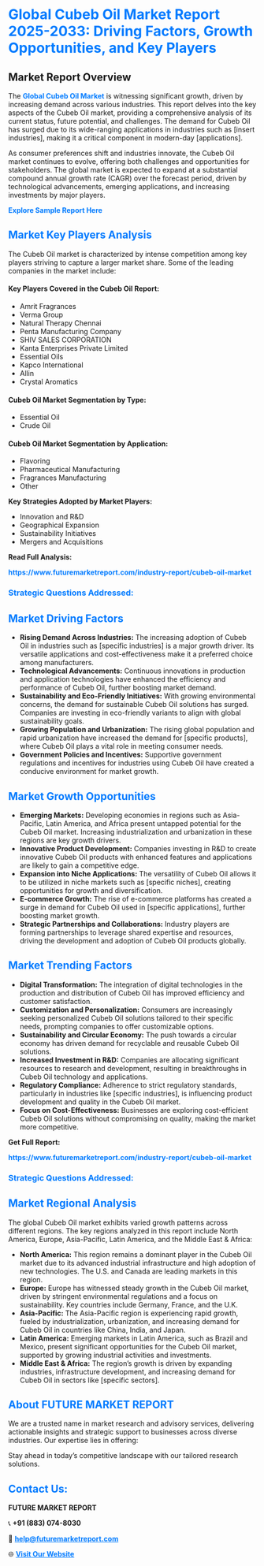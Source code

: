 <h1 style="color: #007BFF;">Global Cubeb Oil Market Report 2025-2033: Driving Factors, Growth Opportunities, and Key Players</h1>

<section id="overview">
<h2>Market Report Overview</h2>
<p>The <a href="https://www.futuremarketreport.com/industry-report/cubeb-oil-market" style="color: #007BFF; text-decoration: none;"><strong>Global Cubeb Oil Market</strong></a> is witnessing significant growth, driven by increasing demand across various industries. This report delves into the key aspects of the Cubeb Oil market, providing a comprehensive analysis of its current status, future potential, and challenges. The demand for Cubeb Oil has surged due to its wide-ranging applications in industries such as [insert industries], making it a critical component in modern-day [applications].</p>
<p>As consumer preferences shift and industries innovate, the Cubeb Oil market continues to evolve, offering both challenges and opportunities for stakeholders. The global market is expected to expand at a substantial compound annual growth rate (CAGR) over the forecast period, driven by technological advancements, emerging applications, and increasing investments by major players.</p>
</section>

<section id="overview">
<p><a href="https://www.futuremarketreport.com/request-sample/reportId=49020" style="color: #007BFF; text-decoration: none;"><strong>Explore Sample Report Here</strong></a></p>
</section>

<section id="key-players">
<h2 style="color: #007BFF;">Market Key Players Analysis</h2>
<p>The Cubeb Oil market is characterized by intense competition among key players striving to capture a larger market share. Some of the leading companies in the market include:</p>
<h4>Key Players Covered in the Cubeb Oil Report:</h4>
<ul><li>Amrit Fragrances</li><li>Verma Group</li><li>Natural Therapy Chennai</li><li>Penta Manufacturing Company</li><li>SHIV SALES CORPORATION</li><li>Kanta Enterprises Private Limited</li><li>Essential Oils</li><li>Kapco International</li><li>Allin</li><li>Crystal Aromatics</li></ul>
<h4>Cubeb Oil Market Segmentation by Type:</h4>
<ul><li>Essential Oil</li><li>Crude Oil</li></ul>

<h4>Cubeb Oil Market Segmentation by Application:</h4>
<ul><li>Flavoring</li><li>Pharmaceutical Manufacturing</li><li>Fragrances Manufacturing</li><li>Other</li></ul>
<p><strong>Key Strategies Adopted by Market Players:</strong></p>
<ul>
<li>Innovation and R&D</li>
<li>Geographical Expansion</li>
<li>Sustainability Initiatives</li>
<li>Mergers and Acquisitions</li>
</ul>
</section>

<section>
<p><strong>Read Full Analysis: </strong></p><a href="https://www.futuremarketreport.com/industry-report/cubeb-oil-market" style="color: #007BFF; text-decoration: none;"><strong>https://www.futuremarketreport.com/industry-report/cubeb-oil-market</strong></a>
<h3 style="color: #007BFF;">Strategic Questions Addressed:</h3>
</section>

<section id="driving-factors">
<h2 style="color: #007BFF;">Market Driving Factors</h2>
<ul>
<li><strong>Rising Demand Across Industries:</strong> The increasing adoption of Cubeb Oil in industries such as [specific industries] is a major growth driver. Its versatile applications and cost-effectiveness make it a preferred choice among manufacturers.</li>
<li><strong>Technological Advancements:</strong> Continuous innovations in production and application technologies have enhanced the efficiency and performance of Cubeb Oil, further boosting market demand.</li>
<li><strong>Sustainability and Eco-Friendly Initiatives:</strong> With growing environmental concerns, the demand for sustainable Cubeb Oil solutions has surged. Companies are investing in eco-friendly variants to align with global sustainability goals.</li>
<li><strong>Growing Population and Urbanization:</strong> The rising global population and rapid urbanization have increased the demand for [specific products], where Cubeb Oil plays a vital role in meeting consumer needs.</li>
<li><strong>Government Policies and Incentives:</strong> Supportive government regulations and incentives for industries using Cubeb Oil have created a conducive environment for market growth.</li>
</ul>
</section>

<section id="growth-opportunities">
<h2 style="color: #007BFF;">Market Growth Opportunities</h2>
<ul>
<li><strong>Emerging Markets:</strong> Developing economies in regions such as Asia-Pacific, Latin America, and Africa present untapped potential for the Cubeb Oil market. Increasing industrialization and urbanization in these regions are key growth drivers.</li>
<li><strong>Innovative Product Development:</strong> Companies investing in R&D to create innovative Cubeb Oil products with enhanced features and applications are likely to gain a competitive edge.</li>
<li><strong>Expansion into Niche Applications:</strong> The versatility of Cubeb Oil allows it to be utilized in niche markets such as [specific niches], creating opportunities for growth and diversification.</li>
<li><strong>E-commerce Growth:</strong> The rise of e-commerce platforms has created a surge in demand for Cubeb Oil used in [specific applications], further boosting market growth.</li>
<li><strong>Strategic Partnerships and Collaborations:</strong> Industry players are forming partnerships to leverage shared expertise and resources, driving the development and adoption of Cubeb Oil products globally.</li>
</ul>
</section>

<section id="trending-factors">
<h2 style="color: #007BFF;">Market Trending Factors</h2>
<ul>
<li><strong>Digital Transformation:</strong> The integration of digital technologies in the production and distribution of Cubeb Oil has improved efficiency and customer satisfaction.</li>
<li><strong>Customization and Personalization:</strong> Consumers are increasingly seeking personalized Cubeb Oil solutions tailored to their specific needs, prompting companies to offer customizable options.</li>
<li><strong>Sustainability and Circular Economy:</strong> The push towards a circular economy has driven demand for recyclable and reusable Cubeb Oil solutions.</li>
<li><strong>Increased Investment in R&D:</strong> Companies are allocating significant resources to research and development, resulting in breakthroughs in Cubeb Oil technology and applications.</li>
<li><strong>Regulatory Compliance:</strong> Adherence to strict regulatory standards, particularly in industries like [specific industries], is influencing product development and quality in the Cubeb Oil market.</li>
<li><strong>Focus on Cost-Effectiveness:</strong> Businesses are exploring cost-efficient Cubeb Oil solutions without compromising on quality, making the market more competitive.</li>
</ul>
</section>

<section>
<p><strong>Get Full Report: </strong></p><a href="https://www.futuremarketreport.com/industry-report/cubeb-oil-market" style="color: #007BFF; text-decoration: none;"><strong>https://www.futuremarketreport.com/industry-report/cubeb-oil-market</strong></a>
<h3 style="color: #007BFF;">Strategic Questions Addressed:</h3>
</section>


<section id="regional-analysis">
<h2 style="color: #007BFF;">Market Regional Analysis</h2>
<p>The global Cubeb Oil market exhibits varied growth patterns across different regions. The key regions analyzed in this report include North America, Europe, Asia-Pacific, Latin America, and the Middle East & Africa:</p>
<ul>
<li><strong>North America:</strong> This region remains a dominant player in the Cubeb Oil market due to its advanced industrial infrastructure and high adoption of new technologies. The U.S. and Canada are leading markets in this region.</li>
<li><strong>Europe:</strong> Europe has witnessed steady growth in the Cubeb Oil market, driven by stringent environmental regulations and a focus on sustainability. Key countries include Germany, France, and the U.K.</li>
<li><strong>Asia-Pacific:</strong> The Asia-Pacific region is experiencing rapid growth, fueled by industrialization, urbanization, and increasing demand for Cubeb Oil in countries like China, India, and Japan.</li>
<li><strong>Latin America:</strong> Emerging markets in Latin America, such as Brazil and Mexico, present significant opportunities for the Cubeb Oil market, supported by growing industrial activities and investments.</li>
<li><strong>Middle East & Africa:</strong> The region’s growth is driven by expanding industries, infrastructure development, and increasing demand for Cubeb Oil in sectors like [specific sectors].</li>
</ul>
</section>

<footer>
<h2 style="color: #007BFF;">About FUTURE MARKET REPORT</h2>
<p>We are a trusted name in market research and advisory services, delivering actionable insights and strategic support to businesses across diverse industries. Our expertise lies in offering:</p>

<p>Stay ahead in today’s competitive landscape with our tailored research solutions.</p>

<h2 style="color: #007BFF;">Contact Us:</h2>
<p><strong>FUTURE MARKET REPORT</strong></p>
<p>📞 <strong>+91 (883) 074-8030</strong></p>
<p>📧 <strong><a href="mailto:help@futuremarketreport.com" style="color: #007BFF;">help@futuremarketreport.com</a></strong></p>
<p>🌐 <strong><a href="https://www.futuremarketreport.com/" style="color: #007BFF;">Visit Our Website</a></strong></p>
</footer>
